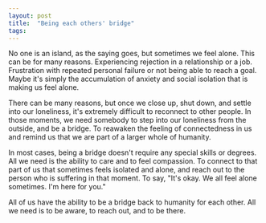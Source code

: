 ```yaml
---
layout: post
title:  "Being each others' bridge"
tags: 
---
```


No one is an island, as the saying goes, but sometimes we feel alone. This can be for many reasons. Experiencing rejection in a relationship or a job. Frustration with repeated personal failure or not being able to reach a goal. Maybe it's simply the accumulation of anxiety and social isolation that is making us feel alone.

There can be many reasons, but once we close up, shut down, and settle into our loneliness, it's extremely difficult to reconnect to other people. In those moments, we need somebody to step into our loneliness from the outside, and be a bridge. To reawaken the feeling of connectedness in us and remind us that we are part of a larger whole of humanity.

In most cases, being a bridge doesn't require any special skills or degrees. All we need is the ability to care and to feel compassion. To connect to that part of us that sometimes feels isolated and alone, and reach out to the person who is suffering in that moment. To say, "It's okay. We all feel alone sometimes. I'm here for you."

All of us have the ability to be a bridge back to humanity for each other. All we need is to be aware, to reach out, and to be there.